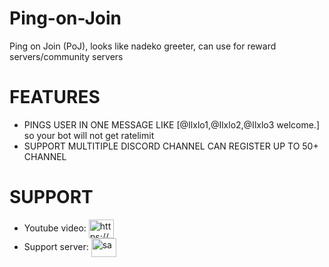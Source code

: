 # Ping-on-Join
Ping on Join (PoJ), looks like nadeko greeter, can use for reward servers/community servers

# FEATURES
* PINGS USER IN ONE MESSAGE LIKE [@Ilxlo1,@Ilxlo2,@Ilxlo3 welcome.] so your bot will not get ratelimit
* SUPPORT MULTITIPLE DISCORD CHANNEL CAN REGISTER UP TO 50+ CHANNEL 

# SUPPORT
* Youtube video: 
<a href="https://www.youtube.com/watch?v=YOkO216h8nM" target="blank"><img align="center" src="https://raw.githubusercontent.com/rahuldkjain/github-profile-readme-generator/master/src/images/icons/Social/youtube.svg" alt="https://www.youtube.com/watch?v=yoko216h8nm" height="30" width="40" /></a>
* Support server: <a href="https://discord.gg/4vByuaRKkm" target="blank"><img align="center" src="https://raw.githubusercontent.com/rahuldkjain/github-profile-readme-generator/master/src/images/icons/Social/discord.svg" alt="sa" height="30" width="40" /></a>
</p>
